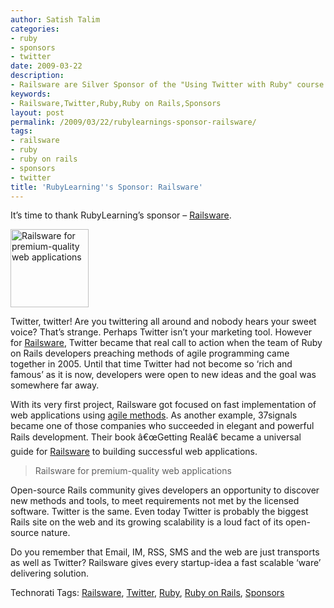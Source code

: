 ```yaml
---
author: Satish Talim
categories:
- ruby
- sponsors
- twitter
date: 2009-03-22
description:
- Railsware are Silver Sponsor of the "Using Twitter with Ruby" course at RubyLearning.
keywords:
- Railsware,Twitter,Ruby,Ruby on Rails,Sponsors
layout: post
permalink: /2009/03/22/rubylearnings-sponsor-railsware/
tags:
- railsware
- ruby
- ruby on rails
- sponsors
- twitter
title: 'RubyLearning''s Sponsor: Railsware'
---
```


<div>
  <p>
    It&#8217;s time to thank RubyLearning&#8217;s sponsor &#8211; <a href="http://www.railsware.com/">Railsware</a>.
  </p>
  
  <p>
    <a href='http://www.railsware.com/'><img class="alignright" src='http://rubylearning.com/images/Railsware125x125.png' width="125" height="125" style="border: 0px none ;" alt="Railsware for premium-quality web applications" title="Railsware for premium-quality web applications" /></a>
  </p>
  
  <p>
    Twitter, twitter! Are you twittering all around and nobody hears your sweet voice? That&#8217;s strange. Perhaps Twitter isn&#8217;t your marketing tool. However for <a href="http://www.railsware.com/">Railsware</a>, Twitter became that real call to action when the team of Ruby on Rails developers preaching methods of agile programming came together in 2005. Until that time Twitter had not become so &#8216;rich and famous&#8217; as it is now, developers were open to new ideas and the goal was somewhere far away.
  </p>
  
  <p>
    With its very first project, Railsware got focused on fast implementation of web applications using <a href="http://www.railsware.com/be-agile">agile methods</a>. As another example, 37signals became one of those companies who succeeded in elegant and powerful Rails development. Their book â€œGetting Realâ€ became a universal guide for <a href="http://railsware.com/services">Railsware</a> to building successful web applications.
  </p>
  
  <blockquote class="right">
    <p>
      Railsware for premium-quality web applications
    </p>
  </blockquote>
  
  <p>
    Open-source Rails community gives developers an opportunity to discover new methods and tools, to meet requirements not met by the licensed software. Twitter is the same. Even today Twitter is probably the biggest Rails site on the web and its growing scalability is a loud fact of its open-source nature.
  </p>
  
  <p>
    Do you remember that Email, IM, RSS, SMS and the web are just transports as well as Twitter? Railsware gives every startup-idea a fast scalable &#8216;ware&#8217; delivering solution.
  </p>
</div>

Technorati Tags: <a href="http://technorati.com/tag/Railsware" rel="tag">Railsware</a>, <a href="http://technorati.com/tag/Twitter" rel="tag">Twitter</a>, <a href="http://technorati.com/tag/Ruby" rel="tag">Ruby</a>, <a href="http://technorati.com/tag/Ruby+on+Rails" rel="tag">Ruby on Rails</a>, <a href="http://technorati.com/tag/Sponsors" rel="tag">Sponsors</a>
